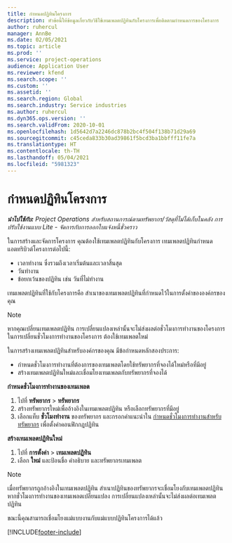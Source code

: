 ```yaml
---
title: กำหนดปฏิทินโครงการ
description: หัวข้อนี้ให้ข้อมูลเกี่ยวกับวิธีใช้เทมเพลตปฏิทินกับโครงการเพื่อติดตามกำหนดการของโครงการ
author: ruhercul
manager: AnnBe
ms.date: 02/05/2021
ms.topic: article
ms.prod: ''
ms.service: project-operations
audience: Application User
ms.reviewer: kfend
ms.search.scope: ''
ms.custom: ''
ms.assetid: ''
ms.search.region: Global
ms.search.industry: Service industries
ms.author: ruhercul
ms.dyn365.ops.version: ''
ms.search.validFrom: 2020-10-01
ms.openlocfilehash: 1d5642d7a2246dc878b2bc4f504f138b71d29a69
ms.sourcegitcommit: c45ceda833b30ad39861f5bcd3ba1bbfff11fe7a
ms.translationtype: HT
ms.contentlocale: th-TH
ms.lasthandoff: 05/04/2021
ms.locfileid: "5981323"
---
```

# <a name="define-project-calendars"></a>กำหนดปฏิทินโครงการ

_**นำไปใช้กับ:** Project Operations สำหรับสถานการณ์ตามทรัพยากร/วัสดุที่ไม่ได้เก็บในคลัง การปรับใช้งานแบบ Lite - จัดการกับการออกใบแจ้งหนี้ชั่วคราว_

ในการสร้างและจัดการโครงการ คุณต้องใช้เทมเพลตปฏิทินกับโครงการ เทมเพลตปฏิทินกำหนดแอตทริบิวต์โครงการต่อไปนี้:

- เวลาทำงาน ซึ่งรวมถึงเวลาเริ่มต้นและเวลาสิ้นสุด
- วันทำงาน
- ข้อยกเว้นของปฏิทิน เช่น วันที่ไม่ทำงาน

เทมเพลตปฏิทินที่ใช้กับโครงการคือ สำเนาของเทมเพลตปฏิทินที่กำหนดไว้ในการตั้งค่าขององค์กรของคุณ

> [!NOTE]
> หากคุณเปลี่ยนเทมเพลตปฏิทิน การเปลี่ยนแปลงเหล่านั้นจะไม่ส่งผลต่อชั่วโมงการทำงานของโครงการ ในการเปลี่ยนชั่วโมงการทำงานของโครงการ ต้องใช้เทมเพลตใหม่

ในการสร้างเทมเพลตปฏิทินสำหรับองค์กรของคุณ มีข้อกำหนดหลักสองประการ:

- กำหนดชั่วโมงการทำงานที่ต้องการของเทมเพลตโดยใช้ทรัพยากรที่จองได้ใหม่หรือที่มีอยู่
- สร้างเทมเพลตปฏิทินใหม่และเชื่อมโยงเทมเพลตกับทรัพยากรที่จองได้

**กำหนดชั่วโมงการทำงานของเทมเพลต**

1. ไปที่ **ทรัพยากร** \> **ทรัพยากร**
2. สร้างทรัพยากรใหม่เพื่ออ้างอิงในเทมเพลตปฏิทิน หรือเลือกทรัพยากรที่มีอยู่
3. เลือกแท็บ **ชั่วโมงทำงาน** ของทรัพยากร และกรอกคำแนะนำใน [กำหนดชั่วโมงการทำงานสำหรับทรัพยากร](https://docs.microsoft.com/dynamics365/field-service/set-work-hours-resource) เพื่อตั้งค่าคอนฟิกกฎปฏิทิน

**สร้างเทมเพลตปฏิทินใหม่**

1. ไปที่ **การตั้งค่า** \> **เทมเพลตปฏิทิน**
2. เลือก **ใหม่** และป้อนชื่อ คำอธิบาย และทรัพยากรเทมเพลต

> [!NOTE]
> เมื่อทรัพยากรถูกอ้างอิงในเทมเพลตปฏิทิน สำเนาปฏิทินของทรัพยากรจะเชื่อมโยงกับเทมเพลตปฏิทิน หากชั่วโมงการทำงานของเทมเพลตเปลี่ยนแปลง การเปลี่ยนแปลงเหล่านั้นจะไม่ส่งผลต่อเทมเพลตปฏิทิน

ขณะนี้คุณสามารถเชื่อมโยงแม่แบบงานกับแม่แบบปฏิทินโครงการได้แล้ว


[!INCLUDE[footer-include](../includes/footer-banner.md)]

